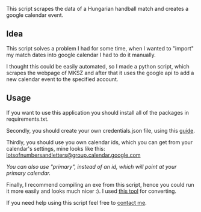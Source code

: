 This script scrapes the data of a Hungarian handball match and creates a google calendar event.

## Idea
This script solves a problem I had for some time, when I wanted to "import" my match dates into google calendar I had to do it manually.

I thought this could be easily automated, so I made a python script, which scrapes the webpage of MKSZ and after that it uses the google api to add a new calendar event to the specified account.

## Usage
If you want to use this application you should install all of the packages in requirements.txt.

Secondly, you should create your own credentials.json file, using this [guide](https://developers.google.com/calendar/api/quickstart/python).

Thirdly, you should use you own calendar ids, which you can get from your calendar's settings, mine looks like this: lotsofnumbersandletters@group.calendar.google.com

*You can also use "primary", instead of an id, which will point at your primary calendar.*

Finally, I recommend compiling an exe from this script, hence you could run it more easily and looks much nicer :). I used [this tool](https://pypi.org/project/auto-py-to-exe/) for converting.

If you need help using this script feel free to [contact me](mailto:abel.nagy26@gmail.com).